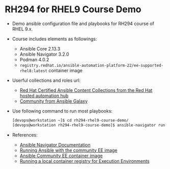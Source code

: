 # **RH294 for RHEL9 Course Demo** #

- Demo ansible configuration file and playbooks for RH294 course of RHEL 9.x.
- Course includes elements as followings:
  - Ansible Core 2.13.3
  - Ansible Navigator 3.2.0
  - Podman 4.0.2
  - `registry.redhat.io/ansible-automation-platform-22/ee-supported-rhel8:latest` container image
- Userful collections and roles url:
  - [Red Hat Certified Ansible Content Collections from the Red Hat hosted automation hub](https://console.redhat.com/)
  - [Community from Ansible Galaxy](https://galaxy.ansible.com)
- Use following command to run most playbooks:

  ```bash
  [devops@workstation ~]$ cd rh294-rhel9-course-demo/
  [devops@workstation rh294-rhel9-course-demo]$ ansible-navigator run chapterXX/playbook-name.yml
  ```

- References:
  - [Ansible Navigator Documentation](https://ansible.readthedocs.io/projects/navigator/)
  - [Running Ansible with the community EE image](https://ansible.readthedocs.io/en/latest/getting_started_ee/run_community_ee_image/)
  - [Ansible Community EE container image](https://github.com/orgs/ansible-community/packages)
  - [Running a local container registry for Execution Environments](https://forum.ansible.com/t/running-a-local-container-registry-for-execution-environments/206)
